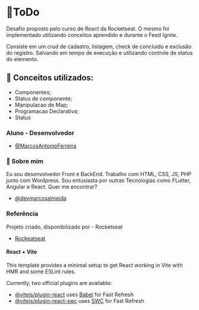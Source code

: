 
# 🚀ToDo

Desafio proposto pelo curso de React da Rocketseat. O mesmo foi implementado utilizando conceitos aprendido e durante o Feed Ignite.

Consiste em um crud de cadastro, listagem, check de concluído e exclusão do registro.
Salvando em tempo de execução e utilizando controle de status do elemento.

## 🤖 Conceitos utilizados:

- Componentes;
- Status de componente;
- Manipulacao de Map;
- Programacao Declarativa;
- Status

### Aluno - Desenvolvedor

- [@MarcosAntonioFerreira](https://github.com/MarcosAntonioFerreira)
### 🚀 Sobre mim
Eu sou desenvolvedor Front e BackEnd. Trabalho com HTML, CSS, JS, PHP junto com Wordpress. Sou entusiasta por outras Tecnologias como FLutter, Angular e React. Quer me encontrar?

- [@devmarcosalmeida](https://www.linkedin.com/in/dev-marcos-almeida/)


### Referência

Projeto criado, disponibilizado por - Rocketseat

 - [Rockeatseat](https://www.rocketseat.com.br/)


#### React + Vite

This template provides a minimal setup to get React working in Vite with HMR and some ESLint rules.

Currently, two official plugins are available:

- [@vitejs/plugin-react](https://github.com/vitejs/vite-plugin-react/blob/main/packages/plugin-react/README.md) uses [Babel](https://babeljs.io/) for Fast Refresh
- [@vitejs/plugin-react-swc](https://github.com/vitejs/vite-plugin-react-swc) uses [SWC](https://swc.rs/) for Fast Refresh